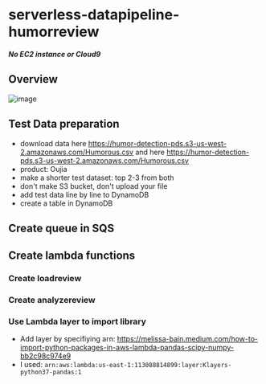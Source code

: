 # serverless-datapipeline-humorreview
_**No EC2 instance or Cloud9**_
## Overview
![image](https://user-images.githubusercontent.com/39500675/137433077-508dd37d-e140-4bf4-8ffc-427dd02b73ad.png)

## Test Data preparation
- download data here https://humor-detection-pds.s3-us-west-2.amazonaws.com/Humorous.csv and here https://humor-detection-pds.s3-us-west-2.amazonaws.com/Humorous.csv
- product: Oujia 
- make a shorter test dataset: top 2-3 from both
- don't make S3 bucket, don't upload your file
- add test data line by line to DynamoDB
- create a table in DynamoDB
## Create queue in SQS
## Create lambda functions
### Create loadreview
### Create analyzereview
### Use Lambda layer to import library
- Add layer by specifiying arn: https://melissa-bain.medium.com/how-to-import-python-packages-in-aws-lambda-pandas-scipy-numpy-bb2c98c974e9
- I used: ```arn:aws:lambda:us-east-1:113088814899:layer:Klayers-python37-pandas:1```
